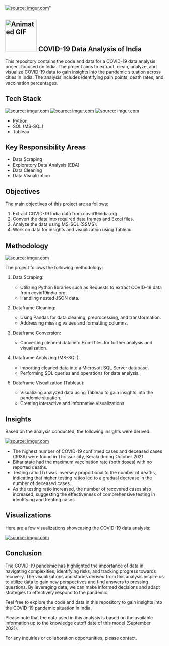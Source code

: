 <a href="https://imgur.com/wjM3LCG"><img src="https://i.imgur.com/wjM3LCG.jpg" title="source: imgur.com" /></a>"

## <a href="https://imgur.com/SRujbkj"><img src="https://i.imgur.com/SRujbkj.gif" alt="Animated GIF" width="100" height="100"></a>  COVID-19 Data Analysis of India


This repository contains the code and data for a COVID-19 data analysis project focused on India. The project aims to extract, clean, analyze, and visualize COVID-19 data to gain insights into the pandemic situation across cities in India. The analysis includes identifying pain points, death rates, and vaccination percentages.

## Tech Stack

<a href="https://imgur.com/IWTYHaS"><img src="https://i.imgur.com/IWTYHaS.jpg" title="source: imgur.com" /></a>    <a href="https://imgur.com/uKgvaMq"><img src="https://i.imgur.com/uKgvaMq.png" title="source: imgur.com" /></a>       <a href="https://imgur.com/xlaBiS2"><img src="https://i.imgur.com/xlaBiS2.png" title="source: imgur.com" /></a>


- Python
- SQL (MS-SQL)
- Tableau

## Key Responsibility Areas

- Data Scraping
- Exploratory Data Analysis (EDA)
- Data Cleaning
- Data Visualization

## Objectives

The main objectives of this project are as follows:

1. Extract COVID-19 India data from covid19india.org.
2. Convert the data into required data frames and Excel files.
3. Analyze the data using MS-SQL (SSMS).
4. Work on data for insights and visualization using Tableau.

## Methodology

<a href="https://imgur.com/eT68L0o"><img src="https://i.imgur.com/eT68L0o.png" title="source: imgur.com" /></a>

The project follows the following methodology:

1. Data Scraping:
   - Utilizing Python libraries such as Requests to extract COVID-19 data from covid19india.org.
   - Handling nested JSON data.

2. Dataframe Cleaning:
   - Using Pandas for data cleaning, preprocessing, and transformation.
   - Addressing missing values and formatting columns.

3. Dataframe Conversion:
   - Converting cleaned data into Excel files for further analysis and visualization.

4. Dataframe Analyzing (MS-SQL):
   - Importing cleaned data into a Microsoft SQL Server database.
   - Performing SQL queries and operations for data analysis.

5. Dataframe Visualization (Tableau):
   - Visualizing analyzed data using Tableau to gain insights into the pandemic situation.
   - Creating interactive and informative visualizations.

## Insights

Based on the analysis conducted, the following insights were derived:

<a href="https://imgur.com/FwDVYC8"><img src="https://i.imgur.com/FwDVYC8.png" title="source: imgur.com" /></a>

- The highest number of COVID-19 confirmed cases and deceased cases (3089) were found in Thrissur city, Kerala during October 2021.
- Bihar state had the maximum vaccination rate (both doses) with no reported deaths.
- Testing ratio (Tr) was inversely proportional to the number of deaths, indicating that higher testing ratios led to a gradual decrease in the number of deceased cases.
- As the testing ratio increased, the number of recovered cases also increased, suggesting the effectiveness of comprehensive testing in identifying and treating cases.

## Visualizations

Here are a few visualizations showcasing the COVID-19 data analysis:

<a href="https://imgur.com/ctOTXvh"><img src="https://i.imgur.com/ctOTXvh.png" title="source: imgur.com" /></a>

## Conclusion

The COVID-19 pandemic has highlighted the importance of data in navigating complexities, identifying risks, and tracking progress towards recovery. The visualizations and stories derived from this analysis inspire us to utilize data to gain new perspectives and find answers to pressing questions. By leveraging data, we can make informed decisions and adapt strategies to effectively respond to the pandemic.

Feel free to explore the code and data in this repository to gain insights into the COVID-19 pandemic situation in India.

Please note that the data used in this analysis is based on the available information up to the knowledge cutoff date of this model (September 2021).

For any inquiries or collaboration opportunities, please contact.
